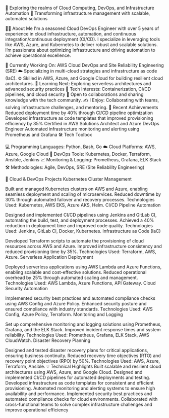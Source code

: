 🚀 Exploring the realms of Cloud Computing, DevOps, and Infrastructure Automation 🎯 Transforming infrastructure management with scalable, automated solutions

🧑‍💻 About Me I'm a seasoned Cloud DevOps Engineer with over 5 years of experience in cloud infrastructure, automation, and continuous integration/continuous deployment (CI/CD). I specialize in leveraging tools like AWS, Azure, and Kubernetes to deliver robust and scalable solutions. I’m passionate about optimizing infrastructure and driving automation to achieve operational excellence.

🔭 Currently Working On: AWS Cloud DevOps and Site Reliability Engineering (SRE) ☁️ Specializing in multi-cloud strategies and infrastructure as code (IaC). ⚙️ Skilled in AWS, Azure, and Google Cloud for building resilient cloud architectures. 🌱 Learning Next: Exploring serverless architectures and advanced security practices 🌟 Tech Interests: Containerization, CI/CD pipelines, and cloud security 🌟 Open to collaborations and sharing knowledge with the tech community. ✍️ I Enjoy: Collaborating with teams, solving infrastructure challenges, and mentoring. 🎯 Recent Achievements Reduced deployment time by 40% through CI/CD pipeline optimization Developed infrastructure as code templates that improved provisioning efficiency by 35% Certified in AWS Solutions Architect and Azure DevOps Engineer Automated infrastructure monitoring and alerting using Prometheus and Grafana 🛠️ Tech Toolbox

💻 Programming Languages: Python, Bash, Go ☁️ Cloud Platforms: AWS, Azure, Google Cloud 🔧 DevOps Tools: Kubernetes, Docker, Terraform, Ansible, Jenkins 📈 Monitoring & Logging: Prometheus, Grafana, ELK Stack 🛠️ Methodologies: Agile, DevOps, SRE (Site Reliability Engineering)

🏥 Cloud & DevOps Projects Kubernetes Cluster Management

Built and managed Kubernetes clusters on AWS and Azure, enabling seamless deployment and scaling of microservices. Reduced downtime by 30% through automated failover and recovery processes. Technologies Used: Kubernetes, AWS EKS, Azure AKS, Helm. CI/CD Pipeline Automation

Designed and implemented CI/CD pipelines using Jenkins and GitLab CI, automating the build, test, and deployment processes. Achieved a 40% reduction in deployment time and improved code quality. Technologies Used: Jenkins, GitLab CI, Docker, Kubernetes. Infrastructure as Code (IaC)

Developed Terraform scripts to automate the provisioning of cloud resources across AWS and Azure. Improved infrastructure consistency and reduced provisioning time by 35%. Technologies Used: Terraform, AWS, Azure. Serverless Application Deployment

Deployed serverless applications using AWS Lambda and Azure Functions, enabling scalable and cost-effective solutions. Reduced operational overhead by 25% through automated scaling and management. Technologies Used: AWS Lambda, Azure Functions, API Gateway. Cloud Security Automation

Implemented security best practices and automated compliance checks using AWS Config and Azure Policy. Enhanced security posture and ensured compliance with industry standards. Technologies Used: AWS Config, Azure Policy, Terraform. Monitoring and Logging

Set up comprehensive monitoring and logging solutions using Prometheus, Grafana, and the ELK Stack. Improved incident response times and system reliability. Technologies Used: Prometheus, Grafana, ELK Stack, AWS CloudWatch. Disaster Recovery Planning

Designed and tested disaster recovery plans for critical applications, ensuring business continuity. Reduced recovery time objectives (RTO) and recovery point objectives (RPO) by 50%. Technologies Used: AWS, Azure, Terraform, Ansible. 💡 Technical Highlights Built scalable and resilient cloud architectures using AWS, Azure, and Google Cloud. Designed and implemented CI/CD pipelines for automated deployments and testing. Developed infrastructure as code templates for consistent and efficient provisioning. Automated monitoring and alerting systems to ensure high availability and performance. Implemented security best practices and automated compliance checks for cloud environments. Collaborated with cross-functional teams to solve complex infrastructure challenges and improve operational efficiency
